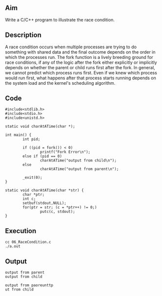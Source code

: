 ## Aim
Write a C/C++ program to illustrate the race condition.  

## Description
A race condition occurs when multiple processes are trying to do something with shared data and the final outcome depends on the order in which the processes run. The fork function is a lively breeding ground for race conditions, if any of the logic after the fork either explicitly or implicitly depends on whether the parent or child runs first after the fork. In general, we cannot predict which process runs first. Even if we knew which process would run first, what happens after that process starts running depends on the system load and the kernel's scheduling algorithm.  

## Code
```
#include<stdlib.h>
#include<stdio.h>
#include<unistd.h>

static void charAtATime(char *);

int main() {
        int pid;

        if ((pid = fork()) < 0)
                printf("Fork Error\n");
        else if (pid == 0)
                charAtATime("output from child\n");
        else
                charAtATime("output from parent\n");

        _exit(0);
}

static void charAtATime(char *str) {
        char *ptr;
        int c;
        setbuf(stdout,NULL);
        for(ptr = str; (c = *ptr++) != 0;)
                putc(c, stdout);
}
```

## Execution
```
cc 06_RaceCondition.c
./a.out  
```

## Output
```
output from parent
output from child

output from paoreunttp
ut from child
```
